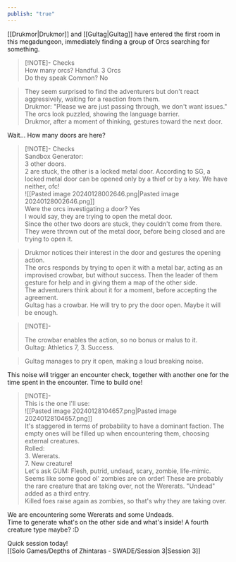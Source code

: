 ```yaml
---  
publish: "true"  
---  
```

  
[[Drukmor|Drukmor]] and [[Gultag|Gultag]] have entered the first room in this megadungeon, immediately finding a group of Orcs searching for something.  
> [!NOTE]- Checks  
> How many orcs? Handful. 3 Orcs    
> Do they speak Common? No  
  
> They seem surprised to find the adventurers but don't react aggressively, waiting for a reaction from them.    
> Drukmor: "Please we are just passing through, we don't want issues."    
> The orcs look puzzled, showing the language barrier.    
> Drukmor, after a moment of thinking, gestures toward the next door.  
  
Wait... How many doors are here?    
> [!NOTE]- Checks  
> Sandbox Generator:    
> 3 other doors.    
> 2 are stuck, the other is a locked metal door. According to SG, a locked metal door can be opened only by a thief or by a key. We have neither, ofc!    
> ![[Pasted image 20240128002646.png|Pasted image 20240128002646.png]]  
> Were the orcs investigating a door? Yes    
> I would say, they are trying to open the metal door.    
> Since the other two doors are stuck, they couldn't come from there. They were thrown out of the metal door, before being closed and are trying to open it.  
  
> Drukmor notices their interest in the door and gestures the opening action.    
> The orcs responds by trying to open it with a metal bar, acting as an improvised crowbar, but without success. Then the leader of them gesture for help and in giving them a map of the other side.    
> The adventurers think about it for a moment, before accepting the agreement.    
> Gultag has a crowbar. He will try to pry the door open. Maybe it will be enough.  
  
> [!NOTE]-  
>   
> The crowbar enables the action, so no bonus or malus to it.  
> Gultag: Athletics 7, 3. Success.  
  
> Gultag manages to pry it open, making a loud breaking noise.  
  
This noise will trigger an encounter check, together with another one for the time spent in the encounter. Time to build one!  
  
> [!NOTE]-  
> This is the one I'll use:    
> ![[Pasted image 20240128104657.png|Pasted image 20240128104657.png]]    
> It's staggered in terms of probability to have a dominant faction. The empty ones will be filled up when encountering them, choosing external creatures.    
> Rolled:  
> 3. Wererats.    
> 7. New creature!    
> Let's ask GUM: Flesh, putrid, undead, scary, zombie, life-mimic.    
> Seems like some good ol' zombies are on order! These are probably the rare creature that are taking over, not the Wererats. "Undead" added as a third entry.    
> Killed foes raise again as zombies, so that's why they are taking over.  
  
We are encountering some Wererats and some Undeads.   
Time to generate what's on the other side and what's inside! A fourth creature type maybe? :D  
  
Quick session today!    
[[Solo Games/Depths of Zhintaras - SWADE/Session 3|Session 3]]